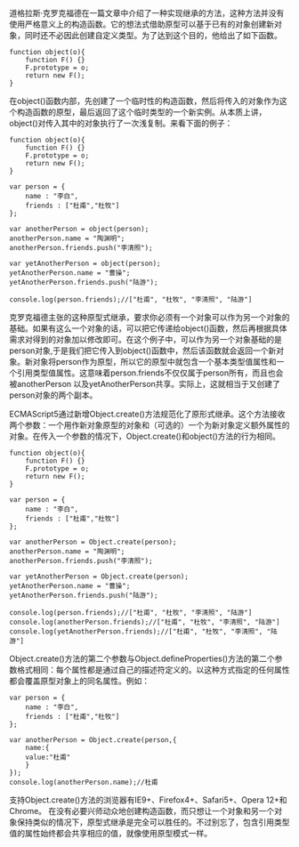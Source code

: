 道格拉斯·克罗克福德在一篇文章中介绍了一种实现继承的方法，这种方法并没有使用严格意义上的构造函数。它的想法式借助原型可以基于已有的对象创建新对象，同时还不必因此创建自定义类型。为了达到这个目的，他给出了如下函数。

    function object(o){
        function F() {}
        F.prototype = o;
        return new F();
    }

在object()函数内部，先创建了一个临时性的构造函数，然后将传入的对象作为这个构造函数的原型，最后返回了这个临时类型的一个新实例。从本质上讲，object()对传入其中的对象执行了一次浅复制。来看下面的例子：

    function object(o){
        function F() {}
        F.prototype = o;
        return new F();
    }
    
    var person = {
        name : "李白",
        friends : ["杜甫","杜牧"]
    };
    
    var anotherPerson = object(person);
    anotherPerson.name = "陶渊明";
    anotherPerson.friends.push("李清照");
    
    var yetAnotherPerson = object(person);
    yetAnotherPerson.name = "曹操";
    yetAnotherPerson.friends.push("陆游");
    
    console.log(person.friends);//["杜甫", "杜牧", "李清照", "陆游"]

克罗克福德主张的这种原型式继承，要求你必须有一个对象可以作为另一个对象的基础。如果有这么一个对象的话，可以把它传递给object()函数，然后再根据具体需求对得到的对象加以修改即可。在这个例子中，可以作为另一个对象基础的是person对象,于是我们把它传入到object()函数中，然后该函数就会返回一个新对象。新对象将person作为原型，所以它的原型中就包含一个基本类型值属性和一个引用类型值属性。这意味着person.friends不仅仅属于person所有，而且也会被anotherPerson 以及yetAnotherPerson共享。实际上，这就相当于又创建了person对象的两个副本。

ECMAScript5通过新增Object.create()方法规范化了原形式继承。这个方法接收两个参数：一个用作新对象原型的对象和（可选的）一个为新对象定义额外属性的对象。在传入一个参数的情况下，Object.create()和object()方法的行为相同。

    function object(o){
        function F() {}
        F.prototype = o;
        return new F();
    }

    var person = {
        name : "李白",
        friends : ["杜甫","杜牧"]
    };

    var anotherPerson = Object.create(person);
    anotherPerson.name = "陶渊明";
    anotherPerson.friends.push("李清照");

    var yetAnotherPerson = Object.create(person);
    yetAnotherPerson.name = "曹操";
    yetAnotherPerson.friends.push("陆游");

    console.log(person.friends);//["杜甫", "杜牧", "李清照", "陆游"]
    console.log(anotherPerson.friends);//["杜甫", "杜牧", "李清照", "陆游"]
    console.log(yetAnotherPerson.friends);//["杜甫", "杜牧", "李清照", "陆游"]

Object.create()方法的第二个参数与Object.defineProperties()方法的第二个参数格式相同：每个属性都是通过自己的描述符定义的。以这种方式指定的任何属性都会覆盖原型对象上的同名属性。例如：

    var person = {
        name : "李白",
        friends : ["杜甫","杜牧"]
    };

    var anotherPerson = Object.create(person,{
        name:{
        value:"杜甫"
        }
    });
    console.log(anotherPerson.name);//杜甫

支持Object.create()方法的浏览器有IE9+、Firefox4+、Safari5+、Opera 12+和Chrome。
在没有必要兴师动众地创建构造函数，而只想让一个对象和另一个对象保持类似的情况下，原型式继承是完全可以胜任的。不过别忘了，包含引用类型值的属性始终都会共享相应的值，就像使用原型模式一样。
